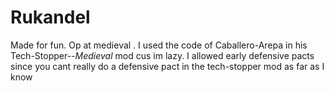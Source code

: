 # Rukandel

Made for fun. Op at medieval . I used the code of Caballero-Arepa in his Tech-Stopper--_Medieval_ mod cus  im lazy. I allowed early defensive pacts since you cant really do a defensive pact in the tech-stopper mod as far as I know
